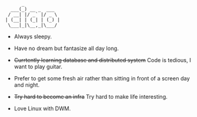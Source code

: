           _
      ___(_) __ _  ___
     / __| |/ _` |/ _ \
    | (__| | (_| | (_) |
     \___|_|\__,_|\___/


- Always sleepy.

- Have no dream but fantasize all day long.

-  ~~Currtently learning database and distributed system~~  Code is tedious, I want to play guitar.

- Prefer to get some fresh air rather than sitting in front of a screen day and night.

- ~~Try hard to become an infra~~  Try hard to make life interesting.

- Love Linux with DWM.




<!-- ![wakatime](https://github-readme-stats.vercel.app/api/wakatime?username=noneback&&layout=compact) -->
